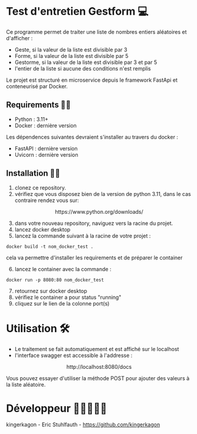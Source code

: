 # Test d'entretien Gestform 💻

Ce programme permet de traiter une liste de nombres entiers aléatoires et d'afficher : 
 - Geste, si la valeur de la liste est divisible par 3
 - Forme, si la valeur de la liste est divisible par 5
 - Gestorme, si la valeur de la liste est divisible par 3 et par 5
 - l'entier de la liste si aucune des conditions n'est remplis

Le projet est structuré en microservice depuis le framework FastApi et conteneurisé par Docker. 

## Requirements 👨‍🔧
  - Python : 3.11+
  - Docker : dernière version

Les dépendences suivantes devraient s'installer au travers du docker : 
  - FastAPI : dernière version 
  - Uvicorn : dernière version

## Installation 👩‍💻

1. clonez ce repository.
2. vérifiez que vous disposez bien de la version de python 3.11, dans le cas contraire rendez vous sur:

<p align="center">
https://www.python.org/downloads/
</p>
	
3. dans votre nouveau repository, naviguez vers la racine du projet.
4. lancez docker desktop 
5. lancez la commande suivant à la racine de votre projet :
```console
docker build -t nom_docker_test .
```
cela va permettre d'installer les requirements et de préparer le container

6. lancez le container avec la commande :
```console
docker run -p 8080:80 nom_docker_test
```
7. retournez sur docker desktop
8. vérifiez le container a pour status "running"
9. cliquez sur le lien de la colonne port(s)

# Utilisation 🛠

- Le traitement se fait automatiquement et est affiché sur le localhost
- l'interface swagger est accessible à l'addresse : 

<p align="center">
http://localhost:8080/docs
</p>

Vous pouvez essayer d'utiliser la méthode POST pour ajouter des valeurs à la liste aléatoire. 

# Développeur 👨🏽‍🤝‍👨🏼

kingerkagon - Eric Stuhlfauth - https://github.com/kingerkagon
